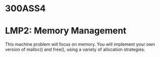 # 300ASS4
LMP2: Memory Management
=======================

This machine problem will focus on memory.  You will implement your own
version of malloc() and free(), using a variety of allocation strategies.
